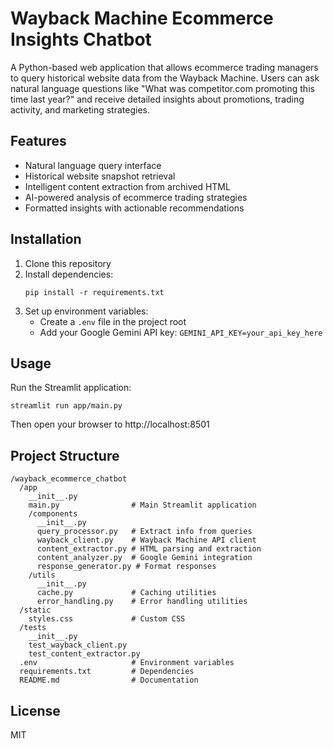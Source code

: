 # Wayback Machine Ecommerce Insights Chatbot

A Python-based web application that allows ecommerce trading managers to query historical website data from the Wayback Machine. Users can ask natural language questions like "What was competitor.com promoting this time last year?" and receive detailed insights about promotions, trading activity, and marketing strategies.

## Features

- Natural language query interface
- Historical website snapshot retrieval
- Intelligent content extraction from archived HTML
- AI-powered analysis of ecommerce trading strategies
- Formatted insights with actionable recommendations

## Installation

1. Clone this repository
2. Install dependencies:
   ```
   pip install -r requirements.txt
   ```
3. Set up environment variables:
   - Create a `.env` file in the project root
   - Add your Google Gemini API key: `GEMINI_API_KEY=your_api_key_here`

## Usage

Run the Streamlit application:

```
streamlit run app/main.py
```

Then open your browser to http://localhost:8501

## Project Structure

```
/wayback_ecommerce_chatbot
  /app
    __init__.py
    main.py                # Main Streamlit application
    /components
      __init__.py
      query_processor.py   # Extract info from queries
      wayback_client.py    # Wayback Machine API client
      content_extractor.py # HTML parsing and extraction
      content_analyzer.py  # Google Gemini integration
      response_generator.py # Format responses
    /utils
      __init__.py
      cache.py             # Caching utilities
      error_handling.py    # Error handling utilities
  /static
    styles.css             # Custom CSS
  /tests
    __init__.py
    test_wayback_client.py
    test_content_extractor.py
  .env                     # Environment variables
  requirements.txt         # Dependencies
  README.md                # Documentation
```

## License

MIT